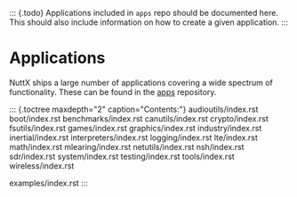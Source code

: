 ::: {.todo}
Applications included in `apps` repo should be documented here. This
should also include information on how to create a given application.
:::

Applications
============

NuttX ships a large number of applications covering a wide spectrum of
functionality. These can be found in the
[apps](https://github.com/apache/nuttx-apps) repository.

::: {.toctree maxdepth="2" caption="Contents:"}
audioutils/index.rst boot/index.rst benchmarks/index.rst
canutils/index.rst crypto/index.rst fsutils/index.rst games/index.rst
graphics/index.rst industry/index.rst inertial/index.rst
interpreters/index.rst logging/index.rst lte/index.rst math/index.rst
mlearing/index.rst netutils/index.rst nsh/index.rst sdr/index.rst
system/index.rst testing/index.rst tools/index.rst wireless/index.rst

examples/index.rst
:::

